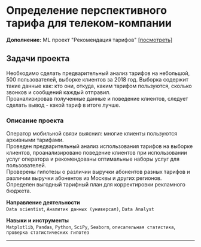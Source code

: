 # Определение перспективного тарифа для телеком-компании

**Дополнение:**
ML проект "Рекомендация тарифов" [[посмотреть]](https://github.com/imeleges/YPDS_Projects/tree/main/cellular_tariffs_recommendations)

## Задачи проекта  

Необходимо сделать предварительный анализ тарифов на небольшой, 500 пользователей, выборке клиентов за 2018 год. Выборка содержит такие данные как: кто они, откуда, каким тарифом пользуются, сколько звонков и сообщений каждый отправил.  
Проанализировав полученные данные и поведение клиентов, следует сделать вывод - какой тариф в итоге лучше.

### Описание проекта

Оператор мобильной связи выяснил: многие клиенты пользуются архивными тарифами.  
Проведен предварительный анализ использования тарифов на выборке клиентов,
проанализировано поведение клиентов при использовании услуг оператора и
рекомендованы оптимальные наборы услуг для пользователей.  
Проверены гипотезы о различии выручки абонентов разных тарифов и
различии выручки абонентов из Москвы и других регионов.  
Определен выгодный тарифный план для корректировки рекламного бюджета.

**Направление деятельности**  
`Data scientist`, `Аналитик данных (универсал)`, `Data Analyst`

**Навыки и инструменты**  
`Matplotlib`, `Pandas`, `Python`, `SciPy`, `Seaborn`, `описательная статистика`, `проверка статистических гипотез`

---
